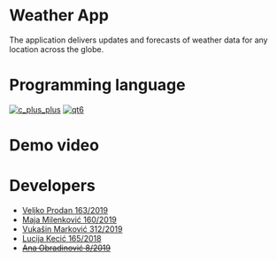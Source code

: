 # Weather App

The application delivers updates and forecasts of weather data for any location across the globe.

# Programming language
[![c_plus_plus](https://img.shields.io/badge/Language-C%2B%2B-red)](https://www.cplusplus.com/)
[![qt6](https://img.shields.io/badge/Framework-Qt6-blue)](https://doc.qt.io/qt-6/)


# Demo video

# Developers
 - <a href="https://gitlab.com/veljkoprodan">Veljko Prodan 163/2019</a>
 - <a href="https://gitlab.com/milenkovicmaja">Maja Milenković 160/2019</a>
 - <a href="https://gitlab.com/sntntn">Vukašin Marković 312/2019</a>
 - <a href="https://gitlab.com/floxinoxinihiliplification">Lucija Kecić 165/2018</a>
 - ~~<a href="https://gitlab.com/mi19008">Ana Obradinović 8/2019</a>~~
